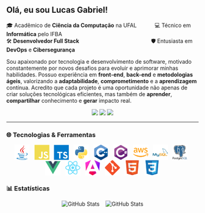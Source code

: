 ## Olá, eu sou Lucas Gabriel!

🎓 Acadêmico de <b>Ciência da Computação</b> na UFAL &nbsp;&nbsp;&nbsp;&nbsp;&nbsp;&nbsp;&nbsp;&nbsp;&nbsp;&nbsp; 💻 Técnico em <b>Informática</b> pelo IFBA  
🛠️ <b>Desenvolvedor Full Stack</b> &nbsp;&nbsp;&nbsp;&nbsp;&nbsp;&nbsp;&nbsp;&nbsp;&nbsp;&nbsp;&nbsp;&nbsp;&nbsp;&nbsp;&nbsp;&nbsp;&nbsp;&nbsp;&nbsp;&nbsp;&nbsp;&nbsp;&nbsp;&nbsp;&nbsp;&nbsp;&nbsp;&nbsp;&nbsp;&nbsp;&nbsp;&nbsp;&nbsp;&nbsp;&nbsp;&nbsp;&nbsp;&nbsp;&nbsp;&nbsp;&nbsp;&nbsp;&nbsp;&nbsp;&nbsp;&nbsp; 🛡️ Entusiasta em <b>DevOps</b> e <b>Cibersegurança</b>

Sou apaixonado por tecnologia e desenvolvimento de software, motivado constantemente por novos desafios para evoluir e aprimorar minhas habilidades.
Possuo experiência em **front-end**, **back-end** e **metodologias ágeis**, valorizando a **adaptabilidade**, **comprometimento** e a **aprendizagem** contínua.
Acredito que cada projeto é uma oportunidade não apenas de criar soluções tecnológicas eficientes, mas também de **aprender**, **compartilhar** conhecimento e **gerar** impacto real.

<div align="center" style="display: inline_block">
<a href="https://www.linkedin.com/in/lucasgabrieldeveloper/" target="_blank"><img src="https://img.shields.io/badge/-LinkedIn-%230077B5?style=for-the-badge&logo=linkedin&logoColor=white"></a>  
<a href="mailto:g4brielsiq@gmail.com"><img src="https://img.shields.io/badge/-Gmail-%23333?style=for-the-badge&logo=gmail&logoColor=white"></a>  
<a href="https://instagram.com/gabrielsqra" target="_blank"><img src="https://img.shields.io/badge/-Instagram-%23E4405F?style=for-the-badge&logo=instagram&logoColor=white"></a>
</div>

---

### 🌐 Tecnologias & Ferramentas

<div align="center" style="display: inline_block">
  <img align="center" alt="Java" height="40" width="40" src="https://raw.githubusercontent.com/devicons/devicon/master/icons/java/java-original.svg">&nbsp;&nbsp;
  <img align="center" alt="JavaScript" height="40" width="40" src="https://raw.githubusercontent.com/devicons/devicon/master/icons/javascript/javascript-plain.svg">&nbsp;&nbsp;
  <img align="center" alt="TypeScript" height="40" width="40" src="https://raw.githubusercontent.com/devicons/devicon/master/icons/typescript/typescript-plain.svg">&nbsp;&nbsp;
  <img align="center" alt="Python" height="40" width="40" src="https://raw.githubusercontent.com/devicons/devicon/master/icons/python/python-original.svg">&nbsp;&nbsp;
  <img align="center" alt="C++" height="40" width="40" src="https://raw.githubusercontent.com/devicons/devicon/master/icons/cplusplus/cplusplus-original.svg">&nbsp;&nbsp;
  <img align="center" alt="CSharp" height="40" width="40" src="https://raw.githubusercontent.com/devicons/devicon/master/icons/csharp/csharp-original.svg">&nbsp;&nbsp;
  <img align="center" alt="AWS" height="40" width="40" src="https://raw.githubusercontent.com/devicons/devicon/master/icons/amazonwebservices/amazonwebservices-plain-wordmark.svg">&nbsp;&nbsp;
  <img align="center" alt="MySQL" height="40" width="40" src="https://raw.githubusercontent.com/devicons/devicon/master/icons/mysql/mysql-original-wordmark.svg">&nbsp;&nbsp;
  <img align="center" alt="PostgreSQL" height="40" width="40" src="https://raw.githubusercontent.com/devicons/devicon/master/icons/postgresql/postgresql-original-wordmark.svg">&nbsp;&nbsp;
  <img align="center" alt="Vue" height="40" width="40" src="https://raw.githubusercontent.com/devicons/devicon/master/icons/vuejs/vuejs-original.svg">&nbsp;&nbsp;
  <img align="center" alt="React" height="40" width="40" src="https://raw.githubusercontent.com/devicons/devicon/master/icons/react/react-original.svg">&nbsp;&nbsp;
  <img align="center" alt="Angular" height="40" width="40" src="https://raw.githubusercontent.com/devicons/devicon/refs/heads/master/icons/angular/angular-original.svg">&nbsp;&nbsp;
  <img align="center" alt="Git" height="40" width="40" src="https://raw.githubusercontent.com/devicons/devicon/master/icons/git/git-original.svg">&nbsp;&nbsp;
  <img align="center" alt="HTML5" height="40" width="40" src="https://raw.githubusercontent.com/devicons/devicon/master/icons/html5/html5-original.svg">&nbsp;&nbsp;
  <img align="center" alt="CSS3" height="40" width="40" src="https://raw.githubusercontent.com/devicons/devicon/master/icons/css3/css3-original.svg">
</div>

### 📊 Estatísticas

<div align="center">
<img 
    alt="GitHub Stats"
    height="180em"
    src="https://github-readme-stats.vercel.app/api?username=g4brielsiq&show_icons=true&theme=tokyonight&include_all_commits=true&locale=pt-br"
  /> &nbsp;&nbsp;
<img 
    alt="GitHub Stats"
    height="180em"
    src="https://github-readme-stats.vercel.app/api/top-langs/?username=g4brielsiq&theme=tokyonight&layout=compact&locale=pt-br&langs_count=9" 
  />
</div>

<!-- ### 🐍 Contribuições animadas
![Snake animation](https://github.com/g4brielsiq/g4brielsiq/blob/output/github-contribution-grid-snake.svg) -->
